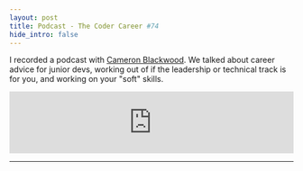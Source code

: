 ```yaml
---
layout: post
title: Podcast - The Coder Career #74
hide_intro: false
---
```


I recorded a podcast with [Cameron Blackwood](https://www.thecodercareer.com/). We talked about career advice for junior devs, working out of if the leadership or technical track is for you, and working on your "soft" skills.

<!--more-->

<iframe src="https://embed.acast.com/$/63b589a78d926b0011fc933b/74-gavin-van-lelyveld-founder-of-deconstructing-leadership-t?" frameBorder="0" width="100%" height="110px" allow="autoplay"></iframe>

-----
